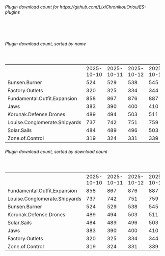 <h6>Plugin download count for https://github.com/LixiChronikouOriou/ES-plugins</h6><br>
<br>
<h6>Plugin download count, sorted by name</h6><sub><sup><br>
<table>
	<tr>
		<td></td>
		<td>2025-10-10</td>
		<td>2025-10-11</td>
		<td>2025-10-12</td>
		<td>2025-10-13</td>
		<td>2025-10-14</td>
		<td>2025-10-15</td>
		<td>2025-10-16</td>
		<td>today +</td>
	</tr>
	<tr>
		<td>Bunsen.Burner</td>
		<td>524</td>
		<td>529</td>
		<td>538</td>
		<td>545</td>
		<td>549</td>
		<td>560</td>
		<td>566</td>
		<td>+ 6</td>
	</tr>
	<tr>
		<td>Factory.Outlets</td>
		<td>320</td>
		<td>325</td>
		<td>334</td>
		<td>344</td>
		<td>350</td>
		<td>359</td>
		<td>365</td>
		<td>+ 6</td>
	</tr>
	<tr>
		<td>Fundamental.Outfit.Expansion</td>
		<td>858</td>
		<td>867</td>
		<td>876</td>
		<td>887</td>
		<td>897</td>
		<td>907</td>
		<td>913</td>
		<td>+ 6</td>
	</tr>
	<tr>
		<td>Jaws</td>
		<td>383</td>
		<td>390</td>
		<td>400</td>
		<td>410</td>
		<td>417</td>
		<td>424</td>
		<td>431</td>
		<td>+ 7</td>
	</tr>
	<tr>
		<td>Korunak.Defense.Drones</td>
		<td>489</td>
		<td>494</td>
		<td>503</td>
		<td>511</td>
		<td>515</td>
		<td>523</td>
		<td>530</td>
		<td>+ 7</td>
	</tr>
	<tr>
		<td>Louise.Conglomerate.Shipyards</td>
		<td>737</td>
		<td>742</td>
		<td>751</td>
		<td>759</td>
		<td>765</td>
		<td>773</td>
		<td>781</td>
		<td>+ 8</td>
	</tr>
	<tr>
		<td>Solar.Sails</td>
		<td>484</td>
		<td>489</td>
		<td>496</td>
		<td>503</td>
		<td>511</td>
		<td>520</td>
		<td>528</td>
		<td>+ 8</td>
	</tr>
	<tr>
		<td>Zone.of.Control</td>
		<td>319</td>
		<td>324</td>
		<td>331</td>
		<td>339</td>
		<td>345</td>
		<td>353</td>
		<td>359</td>
		<td>+ 6</td>
	</tr>
</table>
</sub></sup>
<h6>Plugin download count, sorted by download count</h6><sub><sup><br>
<table>
	<tr>
		<td></td>
		<td>2025-10-10</td>
		<td>2025-10-11</td>
		<td>2025-10-12</td>
		<td>2025-10-13</td>
		<td>2025-10-14</td>
		<td>2025-10-15</td>
		<td>2025-10-16</td>
		<td>today +</td>
	</tr>
	<tr>
		<td>Fundamental.Outfit.Expansion</td>
		<td>858</td>
		<td>867</td>
		<td>876</td>
		<td>887</td>
		<td>897</td>
		<td>907</td>
		<td>913</td>
		<td>+ 6</td>
	</tr>
	<tr>
		<td>Louise.Conglomerate.Shipyards</td>
		<td>737</td>
		<td>742</td>
		<td>751</td>
		<td>759</td>
		<td>765</td>
		<td>773</td>
		<td>781</td>
		<td>+ 8</td>
	</tr>
	<tr>
		<td>Bunsen.Burner</td>
		<td>524</td>
		<td>529</td>
		<td>538</td>
		<td>545</td>
		<td>549</td>
		<td>560</td>
		<td>566</td>
		<td>+ 6</td>
	</tr>
	<tr>
		<td>Korunak.Defense.Drones</td>
		<td>489</td>
		<td>494</td>
		<td>503</td>
		<td>511</td>
		<td>515</td>
		<td>523</td>
		<td>530</td>
		<td>+ 7</td>
	</tr>
	<tr>
		<td>Solar.Sails</td>
		<td>484</td>
		<td>489</td>
		<td>496</td>
		<td>503</td>
		<td>511</td>
		<td>520</td>
		<td>528</td>
		<td>+ 8</td>
	</tr>
	<tr>
		<td>Jaws</td>
		<td>383</td>
		<td>390</td>
		<td>400</td>
		<td>410</td>
		<td>417</td>
		<td>424</td>
		<td>431</td>
		<td>+ 7</td>
	</tr>
	<tr>
		<td>Factory.Outlets</td>
		<td>320</td>
		<td>325</td>
		<td>334</td>
		<td>344</td>
		<td>350</td>
		<td>359</td>
		<td>365</td>
		<td>+ 6</td>
	</tr>
	<tr>
		<td>Zone.of.Control</td>
		<td>319</td>
		<td>324</td>
		<td>331</td>
		<td>339</td>
		<td>345</td>
		<td>353</td>
		<td>359</td>
		<td>+ 6</td>
	</tr>
</table>
</sub></sup>
